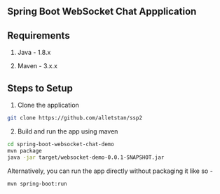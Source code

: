 ## Spring Boot WebSocket Chat Appplication

## Requirements

1. Java - 1.8.x

2. Maven - 3.x.x

## Steps to Setup

1. Clone the application

```bash
git clone https://github.com/alletstan/ssp2
```

2. Build and run the app using maven

```bash
cd spring-boot-websocket-chat-demo
mvn package
java -jar target/websocket-demo-0.0.1-SNAPSHOT.jar
```

Alternatively, you can run the app directly without packaging it like so -

```bash
mvn spring-boot:run
```
